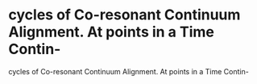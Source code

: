 # cycles of Co-resonant Continuum Alignment.  At points in a Time Contin-

cycles of Co-resonant Continuum Alignment.  At points in a Time Contin-